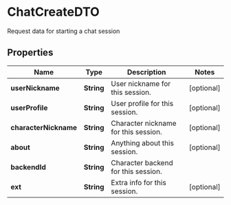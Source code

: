 

# ChatCreateDTO

Request data for starting a chat session

## Properties

| Name | Type | Description | Notes |
|------------ | ------------- | ------------- | -------------|
|**userNickname** | **String** | User nickname for this session. |  [optional] |
|**userProfile** | **String** | User profile for this session. |  [optional] |
|**characterNickname** | **String** | Character nickname for this session. |  [optional] |
|**about** | **String** | Anything about this session. |  [optional] |
|**backendId** | **String** | Character backend for this session. |  |
|**ext** | **String** | Extra info for this session. |  [optional] |



